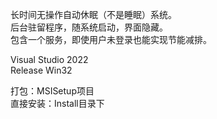 长时间无操作自动休眠（不是睡眠）系统。<br>
后台驻留程序，随系统启动，界面隐藏。<br>
包含一个服务，即使用户未登录也能实现节能减排。<br>
</p>

Visual Studio 2022<br>
Release Win32<br>
</p>

打包：MSISetup项目  <br>
直接安装：Install目录下<br>
</p>
